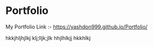 # Portfolio
My Portfolio Link :-
https://yashdon999.github.io/Portfolio/


hkkjhljhjlkj
klj;lljk;jlk
hhjlhlkjj
hkkhlkj
